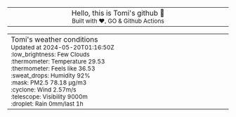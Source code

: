 
<div align="center">
<table>
<tbody>
<td align="center">
<img width="2000" height="0"><br>
Hello, this is Tomi's github 👋<br>
<sup>Built with ❤️, GO & Github Actions</sup><br>
<img width="2000" height="0">
</td>
</tbody>
</table>
</div>
<table>
<tbody>
<td align="left">
<img width="2000" height="0"><br>
Tomi's weather conditions<br>
<sup>Updated at 2024-05-20T01:16:50Z</sup><br>
<sup>:low_brightness: Few Clouds</sup><br>
<sup>:thermometer: Temperature 29.53 </sup><br>
<sup>:thermometer: Feels like 36.53</sup><br>
<sup>:sweat_drops: Humidity 92%</sup><br>
<sup>:mask: PM2.5 78.18 μg/m3</sup><br>
<sup>:cyclone: Wind 2.57m/s </sup><br>
<sup>:telescope: Visibility 9000m </sup><br>
<sup>:droplet: Rain 0mm/last 1h </sup><br>
<img width="2000" height="0">
</td>
<td align="left">
<img width="2000" height="0"><br>
<br>
<img width="2000" height="0">
</td>
</tbody>
</table>
</div>
    